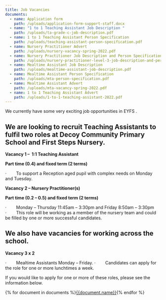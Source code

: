 ```yaml
---
title: Job Vacancies
documents:
  - name: Application form
    path: /uploads/application-form-support-staff.docx
  - name: "1 to 1 Teaching Assistant Job Description "
    path: /uploads/ta-grade-c-job-description.pdf
  - name: 1 to 1 Teaching Assistant Person Specification
    path: /uploads/teaching-assistant-person-specification.pdf
  - name: Nursery Practitioner Advert
    path: /uploads/nursery-vacancy-spring-2022.pdf
  - name: Nursery Practitioner Job Description and Person Specification
    path: /uploads/nursery-practitioner-level-3-job-description-and-person-specification.pdf
  - name: Mealtime Assistant Job Description
    path: /uploads/mealtime-assistant-job-description.pdf
  - name: Mealtime Assistant Person Specification
    path: /uploads/mta-person-specification.pdf
  - name: Mealtime Assistant Advert
    path: /uploads/mta-vacancy-spring-2022.pdf
  - name: 1 to 1 Teaching Assistant Advert
    path: /uploads/1-to-1-teaching-assistant-2022.pdf
---
```

We currently have some very exciting job opportunities in EYFS .

## We are looking to recruit Teaching Assistants to fulfil two roles at Decoy Community Primary School and First Steps Nursery.

**Vacancy 1 –  1:1 Teaching Assistant**

**Part time (0.4) and fixed term (2 terms)**

<!--\\\[if !supportLists]-->·        <!--\\\[endif]-->To support a Reception aged pupil with complex needs on Monday and Tuesday.

**Vacancy 2 – Nursery Practitioner(s)**

**Part time (0.2 – 0.5) and fixed term (2 terms)**

<!--\\\[if !supportLists]-->·        <!--\\\[endif]-->Monday – Thursday 11:45am – 3:30pm and Friday 8:50am – 3:30pm

<!--\\\[if !supportLists]-->·        <!--\\\[endif]-->This role will be working as a member of the nursery team and could be filled by one or more successful candidates.

## We also have vacancies for working across the school.

**Vacancy 3 x 2**

<!--\\\[if !supportLists]-->·        <!--\\\[endif]-->Mealtime Assistants Monday – Friday.

<!--\\\[if !supportLists]-->·        <!--\\\[endif]-->Candidates can apply for the role for one or more lunchtimes a week.

If you would like to apply for one or more of these roles, please see the information below.

<!--EndFragment-->

<div class="content-grid">
{% for document in documents %}<a href="{{document.path}}">{{document.name}}</a>{% endfor %}
</div>